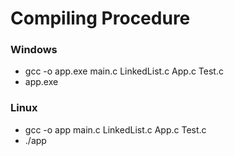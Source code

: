 # Compiling Procedure
### Windows
- gcc -o app.exe main.c LinkedList.c App.c Test.c
- app.exe

### Linux
- gcc -o app main.c LinkedList.c App.c Test.c
- ./app 